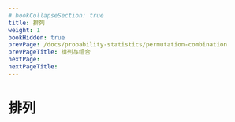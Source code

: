 ```yaml
---
# bookCollapseSection: true
title: 排列
weight: 1
bookHidden: true
prevPage: /docs/probability-statistics/permutation-combination
prevPageTitle: 排列与组合
nextPage: 
nextPageTitle: 
---
```


# 排列


